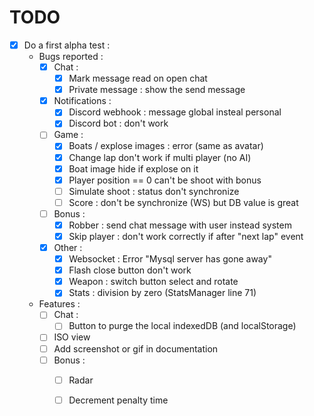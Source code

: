 TODO
====

- [x] Do a first alpha test :
  - Bugs reported :
    - [X] Chat :
      - [X] Mark message read on open chat
      - [X] Private message : show the send message
    - [X] Notifications :
      - [X] Discord webhook : message global insteal personal
      - [X] Discord bot : don't work
    - [ ] Game :
      - [X] Boats / explose images : error (same as avatar)
      - [X] Change lap don't work if multi player (no AI)
      - [X] Boat image hide if explose on it
      - [X] Player position == 0 can't be shoot with bonus
      - [ ] Simulate shoot : status don't synchronize
      - [ ] Score : don't be synchronize (WS) but DB value is great 
    - [ ] Bonus :
      - [X] Robber : send chat message with user instead system
      - [X] Skip player : don't work correctly if after "next lap" event
    - [X] Other :
      - [X] Websocket : Error "Mysql server has gone away"
      - [X] Flash close button don't work
      - [X] Weapon : switch button select and rotate
      - [X] Stats : division by zero (StatsManager line 71)
  - Features :
    - [ ] Chat :
        - [ ] Button to purge the local indexedDB (and localStorage)
    - [ ] ISO view
    - [ ] Add screenshot or gif in documentation
    - [ ] Bonus :
        - [ ] Radar
        - [ ] Decrement penalty time

